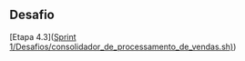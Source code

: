 ## Desafio


[Etapa 4.3]([Sprint 1/Desafios/consolidador_de_processamento_de_vendas.sh)](https://github.com/RafaKammler/Compass-UOL/blob/main/Sprint%201/Desafios/consolidador_de_processamento_de_vendas.sh))

